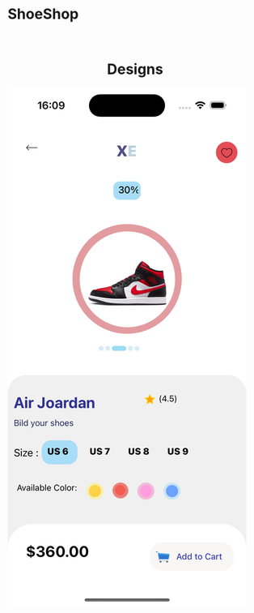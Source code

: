 # ShoeShop
<br />
<div align="center">
  <h1 align="center">Designs</h1>
</div>

<img src="https://github.com/Ardacanuysal/ShoeShop/blob/main/src/images/Main.png"  />
